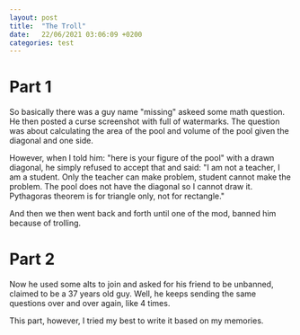 ```yaml
---
layout: post
title:  "The Troll"
date:   22/06/2021 03:06:09 +0200
categories: test
---
```


# Part 1
So basically there was a guy name "missing" askeed some math question. He then posted a curse screenshot with full of watermarks. The question was about calculating the area of the pool and volume of the pool given the diagonal and one side.

However, when I told him: "here is your figure of the pool" with a drawn diagonal, he simply refused to accept that and said: "I am not a teacher, I am a student. Only the teacher can make problem, student cannot make the problem. The pool does not have the diagonal so I cannot draw it. Pythagoras theorem is for triangle only, not for rectangle."

And then we then went back and forth until one of the mod, banned him because of trolling.

# Part 2
Now he used some alts to join and asked for his friend to be unbanned, claimed to be a 37 years old guy. Well, he keeps sending the same questions over and over again, like 4 times. 

This part, however, I tried my best to write it based on my memories. 


